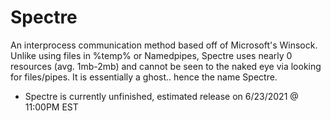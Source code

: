 # Spectre
An interprocess communication method based off of Microsoft's Winsock. Unlike using files in %temp% or Namedpipes, Spectre uses nearly 0 resources (avg. 1mb-2mb) and cannot be seen to the naked eye via looking for files/pipes. It is essentially a ghost.. hence the name Spectre.

- Spectre is currently unfinished, estimated release on 6/23/2021 @ 11:00PM EST
